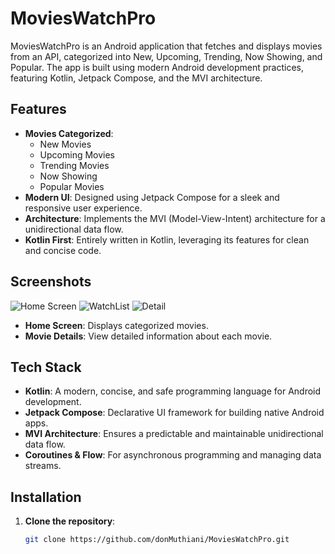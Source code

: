 # MoviesWatchPro

MoviesWatchPro is an Android application that fetches and displays movies from an API, categorized into New, Upcoming, Trending, Now Showing, and Popular. The app is built using modern Android development practices, featuring Kotlin, Jetpack Compose, and the MVI architecture.

## Features

- **Movies Categorized**:
  - New Movies
  - Upcoming Movies
  - Trending Movies
  - Now Showing
  - Popular Movies
- **Modern UI**: Designed using Jetpack Compose for a sleek and responsive user experience.
- **Architecture**: Implements the MVI (Model-View-Intent) architecture for a unidirectional data flow.
- **Kotlin First**: Entirely written in Kotlin, leveraging its features for clean and concise code.

## Screenshots

![Home Screen](discover.png)
![WatchList](watchlist.png)
![Detail](detail.png)

- **Home Screen**: Displays categorized movies.
- **Movie Details**: View detailed information about each movie.

## Tech Stack

- **Kotlin**: A modern, concise, and safe programming language for Android development.
- **Jetpack Compose**: Declarative UI framework for building native Android apps.
- **MVI Architecture**: Ensures a predictable and maintainable unidirectional data flow.
- **Coroutines & Flow**: For asynchronous programming and managing data streams.

## Installation

1. **Clone the repository**:
   ```bash
   git clone https://github.com/donMuthiani/MoviesWatchPro.git
